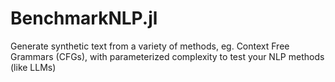 # BenchmarkNLP.jl
Generate synthetic text from a variety of methods, eg. Context Free Grammars (CFGs), with parameterized complexity to test your NLP methods (like LLMs)
